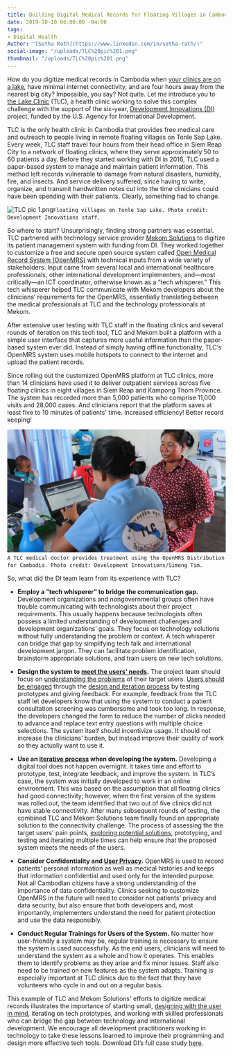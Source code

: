 ```yaml
---
title: Building Digital Medical Records for Floating Villages in Cambodia
date: 2019-10-10 06:00:00 -04:00
tags:
- Digital Health
Author: "[Setha Rath](https://www.linkedin.com/in/setha-rath/)"
social-image: "/uploads/TLC%20pic%201.png"
thumbnail: "/uploads/TLC%20pic%201.png"
---
```


How do you digitize medical records in Cambodia when [your clinics are on a lake](https://www.youtube.com/watch?v=5DRZBiE6BTE), have minimal internet connectivity, and are four hours away from the nearest big city? Impossible, you say? Not quite. Let me introduce you to [the Lake Clinic](https://www.lakeclinic.org/) (TLC), a health clinic working to solve this complex challenge with the support of the six-year, [Development Innovations (DI)](https://www.development-innovations.org) project, funded by the U.S. Agency for International Development.

<!--more-->

TLC is the only health clinic in Cambodia that provides free medical care and outreach to people living in remote floating villages on Tonle Sap Lake. Every week, TLC staff travel four hours from their head office in Siem Reap City to a network of floating clinics, where they serve approximately 50 to 60 patients a day. Before they started working with DI in 2016, TLC used a paper-based system to manage and maintain patient information. This method left records vulnerable to damage from natural disasters, humidity, fire, and insects. And service delivery suffered, since having to write, organize, and transmit handwritten notes cut into the time clinicians could have been spending with their patients. Clearly, something had to change.

![TLC pic 1.png](/uploads/TLC%20pic%201.png)`Floating villages on Tonle Sap Lake. Photo credit: Development Innovations staff.`

So where to start? Unsurprisingly, finding strong partners was essential. TLC partnered with technology service provider [Mekom Solutions](https://mekomsolutions.com/) to digitize its patient management system with funding from DI. They worked together to customize a free and secure open source system called [Open Medical Record System (OpenMRS)](https://openmrs.org/) with technical inputs from a wide variety of stakeholders. Input came from several local and international healthcare professionals, other international development implementers, and—most critically—an ICT coordinator, otherwise known as a “tech whisperer.” This tech whisperer helped TLC communicate with Mekom developers about the clinicians’ requirements for the OpenMRS, essentially translating between the medical professionals at TLC and the technology professionals at Mekom.

After extensive user testing with TLC staff in the floating clinics and several rounds of iteration on this tech tool, TLC and Mekom built a platform with a simple user interface that captures more useful information than the paper-based system ever did. Instead of simply having offline functionality, TLC’s OpenMRS system uses mobile hotspots to connect to the internet and upload the patient records.

Since rolling out the customized OpenMRS platform at TLC clinics, more than 14 clinicians have used it to deliver outpatient services across five floating clinics in eight villages in Siem Reap and Kampong Thom Province. The system has recorded more than 5,000 patients who comprise 11,000 visits and 28,000 cases. And clinicians report that the platform saves at least five to 10 minutes of patients' time. Increased efficiency! Better record keeping!

![TLC pic 2.png](/uploads/TLC%20pic%202.png)`A TLC medical doctor provides treatment using the OpenMRS Distribution for Cambodia. Photo credit: Development Innovations/Simeng Tim.`

So, what did the DI team learn from its experience with TLC?

* **Employ a “tech whisperer” to bridge the communication gap.** Development organizations and nongovernmental groups often have trouble communicating with technologists about their project requirements. This usually happens because technologists often possess a limited understanding of development challenges and development organizations’ goals. They focus on technology solutions without fully understanding the problem or context. A tech whisperer can bridge that gap by simplifying tech talk and international development jargon. They can facilitate problem identification, brainstorm appropriate solutions, and train users on new tech solutions.
* **Design the system to [meet the users’ needs](https://dai-global-digital.com/5-tips-for-doing-international-design-research.html).**  The project team should focus on [understanding the problems](https://dai-global-digital.com/app-ui.html) of their target users.  [Users should be engaged](https://dai-global-digital.com/nobody-cares-what-tech-you-use.html) through the [design and iteration process](https://www.development-innovations.org/blog/tips-tricks-design/) by testing prototypes and giving feedback. For example, feedback from the TLC staff let developers know that using the system to conduct a patient consultation screening was cumbersome and took too long. In response, the developers changed the form to reduce the number of clicks needed to advance and replace text entry questions with multiple choice selections. The system itself should incentivize usage. It should not increase the clinicians’ burden, but instead improve their quality of work so they actually want to use it.
* **Use an [iterative process](https://dai-global-digital.com/cambodia-second-chance-fund.html) when developing the system.** Developing a digital tool does not happen overnight. It takes time and effort to prototype, test, integrate feedback, and improve the system. In TLC’s case, the system was initially developed to work in an online environment. This was based on the assumption that all floating clinics had good connectivity; however, when the first version of the system was rolled out, the team identified that two out of five clinics did not have stable connectivity. After many subsequent rounds of testing, the combined TLC and Mekom Solutions team finally found an appropriate solution to the connectivity challenge. The process of assessing the the target users' pain points, [exploring potential solutions](https://dai-global-digital.com/lean-design-for-development-a-practical-approach-to-human-centered-design.html), prototyping, and testing and iterating multiple times can help ensure that the proposed system meets the needs of the users.

* **Consider Confidentiality and [User Privacy](https://dai-global-digital.com/beyond-good-intentions-a-human-centred-approach-to-privacy-rights.html).** OpenMRS is used to record patients’ personal information as well as medical histories and keeps that information confidential and used only for the intended purpose. Not all Cambodian citizens have a strong understanding of the importance of data confidentiality. Clinics seeking to customize OpenMRS in the future will need to consider not patients’ privacy and data security, but also ensure that both developers and, most importantly, implementers understand the need for patient protection and use the data responsibly.

* **Conduct Regular Trainings for Users of the System.** No matter how user-friendly a system may be, regular training is necessary to ensure the system is used successfully. As the end users, clinicians will need to understand the system as a whole and how it operates. This enables them to identify problems as they arise and fix minor issues. Staff also need to be trained on new features as the system adapts.  Training is especially important at TLC clinics due to the fact that they have volunteers who cycle in and out on a regular basis.

This example of TLC and Mekom Solutions' efforts to digitize medical records illustrates the importance of starting small, [designing with the user in mind](https://www.development-innovations.org/blog/why-do-we-care-about-user-research/), iterating on tech prototypes, and working with skilled professionals who can bridge the gap between technology and international development. We encourage all development practitioners working in technology to take these lessons learned to improve their programming and design more effective tech tools. Download DI’s full case study [here](https://www.development-innovations.org/wp-content/uploads/2019/09/TLC-Case-Study.pdf).